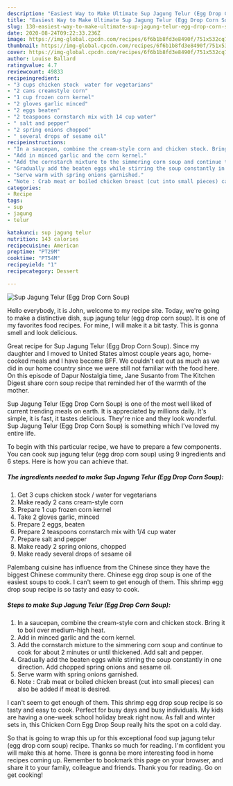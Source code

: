 ```yaml
---
description: "Easiest Way to Make Ultimate Sup Jagung Telur (Egg Drop Corn Soup)"
title: "Easiest Way to Make Ultimate Sup Jagung Telur (Egg Drop Corn Soup)"
slug: 130-easiest-way-to-make-ultimate-sup-jagung-telur-egg-drop-corn-soup
date: 2020-08-24T09:22:33.236Z
image: https://img-global.cpcdn.com/recipes/6f6b1b8fd3e8490f/751x532cq70/sup-jagung-telur-egg-drop-corn-soup-recipe-main-photo.jpg
thumbnail: https://img-global.cpcdn.com/recipes/6f6b1b8fd3e8490f/751x532cq70/sup-jagung-telur-egg-drop-corn-soup-recipe-main-photo.jpg
cover: https://img-global.cpcdn.com/recipes/6f6b1b8fd3e8490f/751x532cq70/sup-jagung-telur-egg-drop-corn-soup-recipe-main-photo.jpg
author: Louise Ballard
ratingvalue: 4.7
reviewcount: 49833
recipeingredient:
- "3 cups chicken stock  water for vegetarians"
- "2 cans creamstyle corn"
- "1 cup frozen corn kernel"
- "2 gloves garlic minced"
- "2 eggs beaten"
- "2 teaspoons cornstarch mix with 14 cup water"
- " salt and pepper"
- "2 spring onions chopped"
- " several drops of sesame oil"
recipeinstructions:
- "In a saucepan, combine the cream-style corn and chicken stock. Bring it to boil over medium-high heat."
- "Add in minced garlic and the corn kernel."
- "Add the cornstarch mixture to the simmering corn soup and continue to cook for about 2 minutes or until thickened. Add salt and pepper."
- "Gradually add the beaten eggs while stirring the soup constantly in one direction. Add chopped spring onions and sesame oil."
- "Serve warm with spring onions garnished."
- "Note : Crab meat or boiled chicken breast (cut into small pieces) can also be added if meat is desired."
categories:
- Recipe
tags:
- sup
- jagung
- telur

katakunci: sup jagung telur 
nutrition: 143 calories
recipecuisine: American
preptime: "PT29M"
cooktime: "PT54M"
recipeyield: "1"
recipecategory: Dessert

---
```



![Sup Jagung Telur (Egg Drop Corn Soup)](https://img-global.cpcdn.com/recipes/6f6b1b8fd3e8490f/751x532cq70/sup-jagung-telur-egg-drop-corn-soup-recipe-main-photo.jpg)

Hello everybody, it is John, welcome to my recipe site. Today, we're going to make a distinctive dish, sup jagung telur (egg drop corn soup). It is one of my favorites food recipes. For mine, I will make it a bit tasty. This is gonna smell and look delicious.

Great recipe for Sup Jagung Telur (Egg Drop Corn Soup). Since my daughter and I moved to United States almost couple years ago, home-cooked meals and I have become BFF. We couldn&#39;t eat out as much as we did in our home country since we were still not familiar with the food here. On this episode of Dapur Nostalgia time, Jane Susanto from The Kitchen Digest share corn soup recipe that reminded her of the warmth of the mother.

Sup Jagung Telur (Egg Drop Corn Soup) is one of the most well liked of current trending meals on earth. It is appreciated by millions daily. It's simple, it is fast, it tastes delicious. They're nice and they look wonderful. Sup Jagung Telur (Egg Drop Corn Soup) is something which I've loved my entire life.


To begin with this particular recipe, we have to prepare a few components. You can cook sup jagung telur (egg drop corn soup) using 9 ingredients and 6 steps. Here is how you can achieve that.

<!--inarticleads1-->

##### The ingredients needed to make Sup Jagung Telur (Egg Drop Corn Soup):

1. Get 3 cups chicken stock / water for vegetarians
1. Make ready 2 cans cream-style corn
1. Prepare 1 cup frozen corn kernel
1. Take 2 gloves garlic, minced
1. Prepare 2 eggs, beaten
1. Prepare 2 teaspoons cornstarch mix with 1/4 cup water
1. Prepare  salt and pepper
1. Make ready 2 spring onions, chopped
1. Make ready  several drops of sesame oil


Palembang cuisine has influence from the Chinese since they have the biggest Chinese community there. Chinese egg drop soup is one of the easiest soups to cook. I can&#39;t seem to get enough of them. This shrimp egg drop soup recipe is so tasty and easy to cook. 

<!--inarticleads2-->

##### Steps to make Sup Jagung Telur (Egg Drop Corn Soup):

1. In a saucepan, combine the cream-style corn and chicken stock. Bring it to boil over medium-high heat.
1. Add in minced garlic and the corn kernel.
1. Add the cornstarch mixture to the simmering corn soup and continue to cook for about 2 minutes or until thickened. Add salt and pepper.
1. Gradually add the beaten eggs while stirring the soup constantly in one direction. Add chopped spring onions and sesame oil.
1. Serve warm with spring onions garnished.
1. Note : Crab meat or boiled chicken breast (cut into small pieces) can also be added if meat is desired.


I can&#39;t seem to get enough of them. This shrimp egg drop soup recipe is so tasty and easy to cook. Perfect for busy days and busy individuals. My kids are having a one-week school holiday break right now. As fall and winter sets in, this Chicken Corn Egg Drop Soup really hits the spot on a cold day. 

So that is going to wrap this up for this exceptional food sup jagung telur (egg drop corn soup) recipe. Thanks so much for reading. I'm confident you will make this at home. There is gonna be more interesting food in home recipes coming up. Remember to bookmark this page on your browser, and share it to your family, colleague and friends. Thank you for reading. Go on get cooking!
